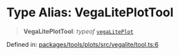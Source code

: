 # Type Alias: VegaLitePlotTool

> **VegaLitePlotTool**: *typeof* [`vegaLitePlot`](../variables/vegaLitePlot.md)

Defined in: [packages/tools/plots/src/vegalite/tool.ts:6](https://github.com/GeoDaCenter/openassistant/blob/28e38a23cf528ccfe10391135d12fba8d3e385da/packages/tools/plots/src/vegalite/tool.ts#L6)
